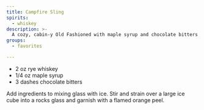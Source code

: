 ```yaml
---
title: Campfire Sling
spirits:
  - whiskey
description: >-
  A cozy, cabin-y Old Fashioned with maple syrup and chocolate bitters
groups:
  - favorites

---
```


- 2 oz rye whiskey
- 1/4 oz maple syrup
- 3 dashes chocolate bitters

Add ingredients to mixing glass with ice.  Stir and strain over a large ice cube into a rocks glass and garnish with a flamed orange peel.